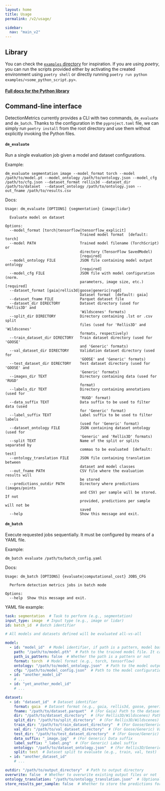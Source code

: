 ```yaml
---
layout: home
title: Usage
permalink: /v2/usage/

sidebar:
  nav: "main_v2"
---
```


## Library
You can check the [`examples` directory](https://github.com/JdeRobot/DetectionMetrics/tree/master/examples) for inspiration. If you are using *poetry*, you can run the scripts provided either by activating the created environment using `poetry shell` or directly running `poetry run python examples/<some_python_script.py>`.

#### [Full docs for the Python library](https://jderobot.github.io/DetectionMetrics/py_docs/_build/html/index.html)

## Command-line interface
DetectionMetrics currently provides a CLI with two commands, `dm_evaluate` and `dm_batch`. Thanks to the configuration in the `pyproject.toml` file, we can simply run `poetry install` from the root directory and use them without explicitly invoking the Python files.

#### `dm_evaluate`
Run a single evaluation job given a model and dataset configurations.

Example:
```shell
dm_evaluate segmentation image --model_format torch --model /path/to/model.pt --model_ontology /path/to/ontology.json --model_cfg /path/to/cfg.json --dataset_format rellis3d --dataset_dir /path/to/dataset  --dataset_ontology /path/to/ontology.json --out_fname /path/to/results.csv
```

Docs:
```shell
Usage: dm_evaluate [OPTIONS] {segmentation} {image|lidar}

  Evaluate model on dataset

Options:
  --model_format [torch|tensorflow|tensorflow_explicit]
                                  Trained model format  [default: torch]
  --model PATH                    Trained model filename (TorchScript) or
                                  directory (TensorFlow SavedModel)
                                  [required]
  --model_ontology FILE           JSON file containing model output ontology
                                  [required]
  --model_cfg FILE                JSON file with model configuration (norm.
                                  parameters, image size, etc.)  [required]
  --dataset_format [gaia|rellis3d|goose|generic|rugd]
                                  Dataset format  [default: gaia]
  --dataset_fname FILE            Parquet dataset file
  --dataset_dir DIRECTORY         Dataset directory (used for 'Rellis3D' and
                                  'Wildscenes' formats)
  --split_dir DIRECTORY           Directory containing .lst or .csv split
                                  files (used for 'Rellis3D' and 'Wildscenes'
                                  formats, respectively)
  --train_dataset_dir DIRECTORY   Train dataset directory (used for 'GOOSE'
                                  and 'Generic' formats)
  --val_dataset_dir DIRECTORY     Validation dataset directory (used for
                                  'GOOSE' and 'Generic' formats)
  --test_dataset_dir DIRECTORY    Test dataset directory (used for 'GOOSE' and
                                  'Generic' formats)
  --images_dir TEXT               Directory containing data (used for 'RUGD'
                                  format)
  --labels_dir TEXT               Directory containing annotations (used for
                                  'RUGD' format)
  --data_suffix TEXT              Data suffix to be used to filter data (used
                                  for 'Generic' format)
  --label_suffix TEXT             Label suffix to be used to filter labels
                                  (used for 'Generic' format)
  --dataset_ontology FILE         JSON containing dataset ontology (used for
                                  'Generic' and 'Rellis3D' formats)
  --split TEXT                    Name of the split or splits separated by
                                  commas to be evaluated  [default: test]
  --ontology_translation FILE     JSON file containing translation between
                                  dataset and model classes
  --out_fname PATH                CSV file where the evaluation results will
                                  be stored
  --predictions_outdir PATH       Directory where predictions (images/points
                                  and CSV) per sample will be stored. If not
                                  provided, predictions per sample will not be
                                  saved
  --help                          Show this message and exit.
```

#### `dm_batch`
Execute requested jobs sequentially. It must be configured by means of a YAML file.

Example:
```shell
dm_batch evaluate /path/to/batch_config.yaml
```

Docs:
```shell
Usage: dm_batch [OPTIONS] {evaluate|computational_cost} JOBS_CFG

  Perform detection metrics jobs in batch mode

Options:
  --help  Show this message and exit.
```

YAML file example:
```yaml
task: segmentation  # Task to perform (e.g., segmentation)
input_type: image  # Input type (e.g., image or lidar)
id: batch_id  # Batch identifier

# All models and datasets defined will be evaluated all-vs-all

model:
  - id: "model_id"  # Model identifier, if path is a pattern, model basename will be added as suffix
    path: "/path/to/model.pth"  # Path to the trained model file. It can be a pattern to match multiple model files (which will be evaluated independently)
    path_is_pattern: false  # Whether the path is a pattern or not
    format: torch  # Model format (e.g., torch, tensorflow)
    ontology: "/path/to/model_ontology.json"  # Path to the model output ontology JSON
    cfg: "/path/to/model_config.json"  # Path to the model configuration JSON
  - id: "another_model_id"
    # ...
  - id: "yet_another_model_id"
    # ...

dataset:
  - id: "dataset_id"  # Dataset identifier
    format: gaia  # Dataset format (e.g., gaia, rellis3d, goose, generic)
    fname: "/path/to/dataset.parquet"  # (For Gaia) Path to the dataset Parquet file
    dir: "/path/to/dataset_directory"  # (For Rellis3D/Wildscenes) Path to the dataset directory
    split_dir: "/path/to/split_directory"  # (For Rellis3D/Wildscenes) Path to the directory containing split files
    train_dir: "/path/to/train_dataset_directory"  # (For Goose/Generic) Train directory
    val_dir: "/path/to/val_dataset_directory"  # (For Goose/Generic) Validation directory
    test_dir: "/path/to/test_dataset_directory"  # (For Goose/Generic) Test directory
    data_suffix: "_image.jpg"  # (For Generic) Data suffix
    label_suffix: "_label.png"  # (For Generic) Label suffix
    ontology: "/path/to/dataset_ontology.json"  # (For Rellis3D/Generic) Path to dataset ontology
    split: test  # Dataset split to evaluate (e.g., train, val, test)
  - id: "another_dataset_id"
    # ...

outdir: "/path/to/output_directory"  # Path to output directory
overwrite: false  # Whether to overwrite existing output files or not
ontology_translation: "/path/to/ontology_translation.json"  # (Optional)
store_results_per_sample: false  # Whether to store the predictions for each sample
```